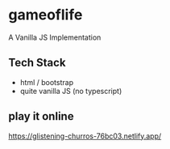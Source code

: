 # gameoflife

A Vanilla JS Implementation

## Tech Stack

- html / bootstrap
- quite vanilla JS (no typescript)

## play it online

<https://glistening-churros-76bc03.netlify.app/>

